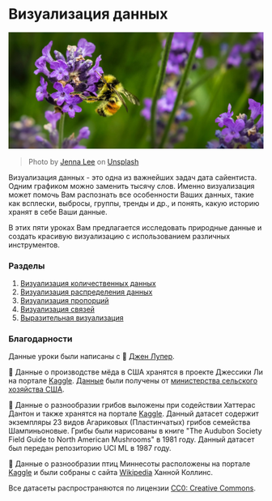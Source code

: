 # Визуализация данных

![a bee on a lavender flower](../images/bee.jpg)
> Photo by <a href="https://unsplash.com/@jenna2980?utm_source=unsplash&utm_medium=referral&utm_content=creditCopyText">Jenna Lee</a> on <a href="https://unsplash.com/s/photos/bees-in-a-meadow?utm_source=unsplash&utm_medium=referral&utm_content=creditCopyText">Unsplash</a>
  

Визуализация данных - это одна из важнейших задач дата сайентиста. Одним графиком можно заменить тысячу слов. Именно визуализация может помочь Вам распознать все особенности Ваших данных, такие как всплески, выбросы, группы, тренды и др., и понять, какую историю хранят в себе Ваши данные.

В этих пяти уроках Вам предлагается исследовать природные данные и создать красивую визуализацию с использованием различных инструментов.

### Разделы

1. [Визуализация количественных данных](09-visualization-quantities/README.md)
1. [Визуализация распределения данных](10-visualization-distributions/README.md)
1. [Визуализация пропорций](11-visualization-proportions/README.md)
1. [Визуализация связей](12-visualization-relationships/README.md)
1. [Выразительная визуализация](Le%20réseau%20diabolique%20des%20Liaisons%20dangeureuses.md)

### Благодарности

Данные уроки были написаны с 🌸 [Джен Лупер](https://twitter.com/jenlooper).

🍯 Данные о производстве мёда в США хранятся в проекте Джессики Ли на портале [Kaggle](https://www.kaggle.com/jessicali9530/honey-production). [Данные](https://usda.library.cornell.edu/concern/publications/rn301137d) были получены от [министерства сельского хозяйства США](https://www.nass.usda.gov/About_NASS/index.php).

🍄 Данные о разнообразии грибов выложены при содействии Хаттерас Дантон и также хранятся на портале [Kaggle](https://www.kaggle.com/hatterasdunton/mushroom-classification-updated-dataset). Данный датасет содержит экземпляры 23 видов Агариковых (Пластинчатых) грибов семейства Шампиньоновые. Грибы были нарисованы в книге "The Audubon Society Field Guide to North American Mushrooms" в 1981 году. Данный датасет был передан репозиторию UCI ML в 1987 году.

🦆 Данные о разнообразии птиц Миннесоты расположены на портале [Kaggle](https://www.kaggle.com/hannahcollins/minnesota-birds) и были собраны с сайта [Wikipedia](https://en.wikipedia.org/wiki/List_of_birds_of_Minnesota) Ханной Коллинс.

Все датасеты распространяются по лицензии [CC0: Creative Commons](https://creativecommons.org/publicdomain/zero/1.0/).
